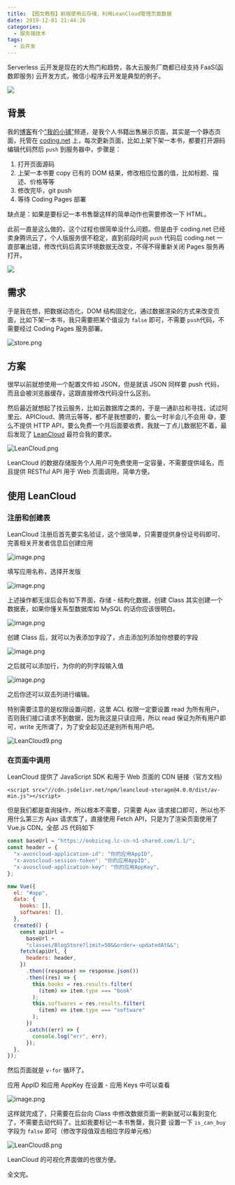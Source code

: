 ```yaml
---
title: 【图文教程】前端使用云存储，利用LeanCloud管理页面数据
date: 2019-12-01 21:44:26
categories:
  - 服务端技术
tags:
  - 云开发
---
```


Serverless 云开发是现在的大热门和趋势，各大云服务厂商都已经支持 FaaS(函数即服务) 云开发方式，微信小程序云开发是典型的例子。

<!-- more -->

![](https://static.xmt.cn/1ff4ac722fd94f4ca2dafc81a0322f4d.png)

## 背景

我的[博客](https://www.zhangbing.site/)有个[“我的小铺”](https://store.zhangbing.site/)频道，是我个人书籍出售展示页面，其实是一个静态页面，托管在 [coding.net](https://coding.net/) 上，每次更新页面，比如上架下架一本书，都要打开源码编辑代码然后 `push` 到服务器中，步骤是：

1. 打开页面源码
2. 上架一本书要 copy 已有的 DOM 结果，修改相应位置的值，比如标题、描述、价格等等
3. 修改完毕，git push
4. 等待 Coding Pages 部署

缺点是：如果是要标记一本书售罄这样的简单动作也需要修改一下 HTML。

此前一直是这么做的，这个过程也很简单没什么问题。但是由于 coding.net 已经卖身腾讯云了，个人版服务很不稳定，直到前段时间 `push` 代码后 coding.net 一直部署出错，修改代码后真实环境数据无改变，不得不得重新关闭 Pages 服务再打开。

![](https://static.xmt.cn/ccf7200a400749759d76d9d25d2e679e.png)

## 需求

于是我在想，把数据动态化，DOM 结构固定化，通过数据渲染的方式来改变页面，比如下架一本书，我只需要把某个值设为 `false` 即可，不需要 `push`代码，不需要经过 Coding Pages 服务部署。

![store.png](https://i.loli.net/2019/12/02/SwfkebqRdE6mUMh.png)

## 方案

很早以前就想使用一个配置文件如 JSON，但是就该 JSON 同样要 push 代码，而且会被浏览器缓存，这跟直接修改代码没什么区别。

然后最近就想起了找云服务，比如云数据库之类的，于是一通趴拉和寻找，试过阿里云、APICloud、腾讯云等等，都不是我想要的，要么一时半会儿不会用 😅，要么不提供 HTTP API，要么免费一个月后面要收费，我就一丁点儿数据犯不着，最后发现了 [LeanCloud](https://www.leancloud.cn/) 最符合我的要求。

![LeanCloud.png](https://i.loli.net/2019/12/01/ljV4IgqL6GfKpOy.png)

LeanCloud 的数据存储服务个人用户可免费使用一定容量，不需要提供域名，而且提供 RESTful API 用于 Web 页面调用，简单方便。

## 使用 LeanCloud

### 注册和创建表

LeanCloud 注册后首先要实名验证，这个很简单，只需要提供身份证号码即可、完善相关开发者信息后创建应用

![image.png](https://i.loli.net/2019/12/01/tvdr6cBLVlX9FRe.png)

填写应用名称，选择开发版

![image.png](https://i.loli.net/2019/12/01/aQ63EKRxBGYWOgU.png)

上述操作都无误后会有如下界面，存储 - 结构化数据，创建 Class 其实创建一个数据表，如果你懂关系型数据库如 MySQL 的话你应该很明白。

![image.png](https://i.loli.net/2019/12/01/EnOgkF1Cueq8xQN.png)

创建 Class 后，就可以为表添加字段了，点击添加列添加你想要的字段

![image.png](https://i.loli.net/2019/12/01/j9BZVziIR48PJm2.png)

之后就可以添加行，为你的的列字段输入值

![image.png](https://i.loli.net/2019/12/01/PJCUgH9dwc3aRMm.png)

之后你还可以双击列进行编辑。

特别需要注意的是权限设置问题，这里 ACL 权限一定要设置 read 为所有用户，否则我们接口请求不到数据，因为我这是只读应用，所以 read 保证为所有用户即可，write 无所谓了，为了安全起见还是别所有用户吧。

![LeanCloud9.png](https://i.loli.net/2019/12/06/BXAmGxikYWe1ZPH.png)

### 在页面中调用

LeanCloud 提供了 JavaScript SDK 和用于 Web 页面的 CDN 链接（官方文档)

```
<script src="//cdn.jsdelivr.net/npm/leancloud-storage@4.0.0/dist/av-min.js"></script>
```

但是我们都是查询操作，所以根本不需要，只需要 Ajax 请求接口即可，所以也不用什么第三方 Ajax 请求库了，直接使用 Fetch API，只是为了渲染页面使用了 Vue.js CDN。全部 JS 代码如下

```javascript
const baseUrl = "https://oobzicxg.lc-cn-n1-shared.com/1.1/";
const header = {
  "x-avoscloud-application-id": "你的应用AppID",
  "x-avoscloud-session-token": "你的应用AppID",
  "x-avoscloud-application-key": "你的应用AppKey",
};

new Vue({
  el: "#app",
  data: {
    books: [],
    softwares: [],
  },
  created() {
    const apiUrl =
      baseUrl +
      "classes/BlogStore?limit=50&&order=-updatedAt&&";
    fetch(apiUrl, {
      headers: header,
    })
      .then((response) => response.json())
      .then((res) => {
        this.books = res.results.filter(
          (item) => item.type === "book"
        );
        this.softwares = res.results.filter(
          (item) => item.type === "software"
        );
      })
      .catch((err) => {
        console.log("err", err);
      });
  },
});
```

然后页面就是 `v-for` 循环了。

应用 AppID 和应用 AppKey 在设置 - 应用 Keys 中可以查看

![image.png](https://i.loli.net/2019/12/01/YcbxmpyfRF1l3we.png)

这样就完成了，只需要在后台向 Class 中修改数据页面一刷新就可以看到变化了，不需要去动代码了。比如我要标记一本书售罄，我只要 设置一下 `is_can_buy` 字段为 `false` 即可（修改字段值双击相应字段单元格）

![LeanCloud8.png](https://i.loli.net/2019/12/02/T4uKqpzFhcXjCQA.png)

LeanCloud 的可视化界面做的也很方便。

全文完。
